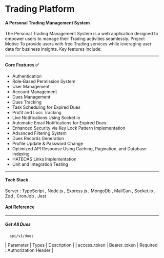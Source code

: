 # Trading Platform

#### A Personal Trading Management System

The Personal Trading Management System is a web application designed to empower users to manage their Trading activities seamlessly. 
Project Motive To provide users with free Trading services while leveraging user data for business insights. Key features include:

<hr>

#### Core Features ✅
 + Authentication
 + Role-Based Permission System
 + User Management
 + Account Management
 + Dues Management
 + Dues Tracking
 + Task Scheduling for Expired Dues
 + Profit and Loss Tracking
 + Live Notifications Using Socket.io
 + Automatic Email Notifications for Expired Dues
 + Enhanced Security via Key Lock Pattern Implementation
 + Advanced Filtering System
 + Dues Records Generation
 + Profile Update & Password Change
 + Optimized API Response Using Caching, Pagination, and Database Indexing
 + HATEOAS Links Implementation
 + Unit and Integration Testing

<hr>

#### Tech Stack
Server : TypeScript ,  Node js , Express js , MongoDb , MailGun , Socket.io , Zod , CronJob , Jest

#### Api Reference
---

##### Get All Dues

```
  api/v1/dues
```
| Parameter | Types | Description |
| access_token | Bearer_token | Required : Authorization Header |
